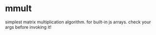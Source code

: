 mmult
========
simplest matrix multiplication algorithm. for built-in js arrays. check your args before invoking it!